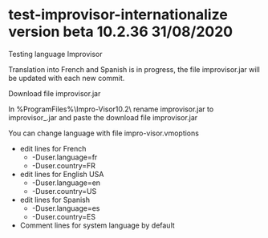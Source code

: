 # test-improvisor-internationalize version beta 10.2.36 31/08/2020
Testing language Improvisor

Translation into French and Spanish is in progress, the file improvisor.jar will be updated with each new commit.

Download file improvisor.jar

In %ProgramFiles%\Impro-Visor10.2\ rename improvisor.jar to improvisor_.jar and paste the download file improvisor.jar

You can change language with file impro-visor.vmoptions
* edit lines for French
     * -Duser.language=fr
     * -Duser.country=FR
* edit lines for English USA
    * -Duser.language=en
    * -Duser.country=US
* edit lines for Spanish
    * -Duser.language=es
    * -Duser.country=ES
* Comment lines for system language by default

